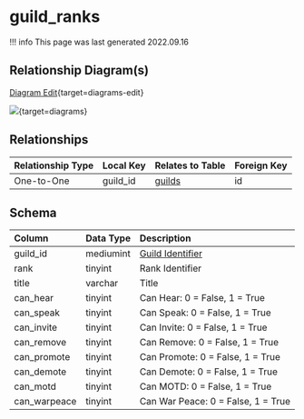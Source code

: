 # guild_ranks

!!! info
	This page was last generated 2022.09.16

## Relationship Diagram(s)

[Diagram Edit](https://mermaid.live/edit#eyJjb2RlIjoiZXJEaWFncmFtXG4gICAgZ3VpbGRfcmFua3Mge1xuICAgICAgICBtZWRpdW1pbnR1bnNpZ25lZCBndWlsZF9pZFxuICAgIH1cbiAgICBndWlsZHMge1xuICAgICAgICBpbnQgaWRcbiAgICAgICAgaW50IGxlYWRlclxuICAgICAgICB2YXJjaGFyIG1vdGRfc2V0dGVyXG4gICAgfVxuICAgIGd1aWxkX3JhbmtzIHx8LS1veyBndWlsZHMgOiBPbmUtdG8tT25lXG5cbiIsIm1lcm1haWQiOnsidGhlbWUiOiJkZWZhdWx0In0sInVwZGF0ZUVkaXRvciI6dHJ1ZSwiYXV0b1N5bmMiOnRydWUsInVwZGF0ZURpYWdyYW0iOnRydWV9){target=diagrams-edit}

[![](https://mermaid.ink/img/eyJjb2RlIjoiZXJEaWFncmFtXG4gICAgZ3VpbGRfcmFua3Mge1xuICAgICAgICBtZWRpdW1pbnR1bnNpZ25lZCBndWlsZF9pZFxuICAgIH1cbiAgICBndWlsZHMge1xuICAgICAgICBpbnQgaWRcbiAgICAgICAgaW50IGxlYWRlclxuICAgICAgICB2YXJjaGFyIG1vdGRfc2V0dGVyXG4gICAgfVxuICAgIGd1aWxkX3JhbmtzIHx8LS1veyBndWlsZHMgOiBPbmUtdG8tT25lXG5cbiIsIm1lcm1haWQiOnsidGhlbWUiOiJkZWZhdWx0In0sInVwZGF0ZUVkaXRvciI6dHJ1ZSwiYXV0b1N5bmMiOnRydWUsInVwZGF0ZURpYWdyYW0iOnRydWV9)](https://mermaid.ink/img/eyJjb2RlIjoiZXJEaWFncmFtXG4gICAgZ3VpbGRfcmFua3Mge1xuICAgICAgICBtZWRpdW1pbnR1bnNpZ25lZCBndWlsZF9pZFxuICAgIH1cbiAgICBndWlsZHMge1xuICAgICAgICBpbnQgaWRcbiAgICAgICAgaW50IGxlYWRlclxuICAgICAgICB2YXJjaGFyIG1vdGRfc2V0dGVyXG4gICAgfVxuICAgIGd1aWxkX3JhbmtzIHx8LS1veyBndWlsZHMgOiBPbmUtdG8tT25lXG5cbiIsIm1lcm1haWQiOnsidGhlbWUiOiJkZWZhdWx0In0sInVwZGF0ZUVkaXRvciI6dHJ1ZSwiYXV0b1N5bmMiOnRydWUsInVwZGF0ZURpYWdyYW0iOnRydWV9){target=diagrams}


## Relationships

| Relationship Type | Local Key | Relates to Table | Foreign Key |
| :--- | :--- | :--- | :--- |
| One-to-One | guild_id | [guilds](../../schema/guilds/guilds.md) | id |


## Schema

| Column | Data Type | Description |
| :--- | :--- | :--- |
| guild_id | mediumint | [Guild Identifier](guilds.md) |
| rank | tinyint | Rank Identifier |
| title | varchar | Title |
| can_hear | tinyint | Can Hear: 0 = False, 1 = True |
| can_speak | tinyint | Can Speak: 0 = False, 1 = True |
| can_invite | tinyint | Can Invite: 0 = False, 1 = True |
| can_remove | tinyint | Can Remove: 0 = False, 1 = True |
| can_promote | tinyint | Can Promote: 0 = False, 1 = True |
| can_demote | tinyint | Can Demote: 0 = False, 1 = True |
| can_motd | tinyint | Can MOTD: 0 = False, 1 = True |
| can_warpeace | tinyint | Can War Peace: 0 = False, 1 = True |

